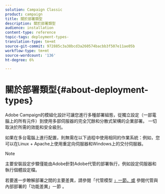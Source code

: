 ```yaml
---
solution: Campaign Classic
product: campaign
title: 關於部署類型
description: 關於部署類型
audience: installation
content-type: reference
topic-tags: deployment-types-
translation-type: tm+mt
source-git-commit: 972885c3a38bcd3a260574bacbb3f507e11ae05b
workflow-type: tm+mt
source-wordcount: '136'
ht-degree: 6%

---
```



# 關於部署類型{#about-deployment-types}

Adobe Campaign的模組化設計可讓您進行多種部署組態，從獨立設定（一部電腦上的所有元件）到使用多部伺服器的完全冗餘和分散式架構的企業部署。 一切取決於所需的效能和安全級別。

如果在多台電腦上進行配置，則無需在以下過程中使用相同的作業系統：例如，您可以在Linux + Apache上使用重定向伺服器和Windows上的交付伺服器。

>[!NOTE]
>
>主要安裝設定步驟僅能由Adobe針對Adobe代管的部署執行，例如設定伺服器和執行個體設定檔。
>
>若要進一步瞭解部署之間的主要差異，請參閱「代管模型 [」一節，或](../../installation/using/hosting-models.md) 參閱代管與內部部署的「功能差異」一節 [](../../installation/using/capability-matrix.md)。

